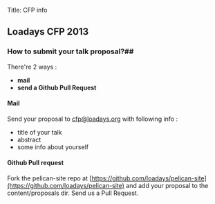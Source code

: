 Title: CFP info

## Loadays CFP 2013 ##
### How to submit your talk proposal?##
There're 2 ways :

* __mail__
* __send a Github Pull Request__

#### Mail 
Send your proposal to cfp@loadays.org with following info :

* title of your talk
* abstract
* some info about yourself

#### Github Pull request
Fork the pelican-site repo at [https://github.com/loadays/pelican-site](https://github.com/loadays/pelican-site) and add your proposal to the content/proposals dir. Send us a Pull Request.


